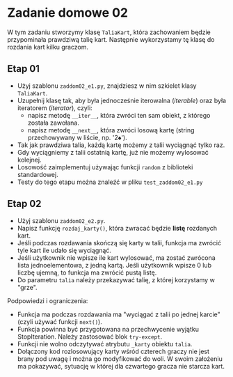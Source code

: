 # Zadanie domowe 02

W tym zadaniu stworzymy klasę `TaliaKart`, która zachowaniem będzie przypominała prawdziwą talię kart. Następnie wykorzystamy tę klasę do rozdania kart kilku graczom.

## Etap 01

- Użyj szablonu `zaddom02_e1.py`, znajdziesz w nim szkielet klasy `TaliaKart`.
- Uzupełnij klasę tak, aby była jednocześnie iterowalna (*iterable*) oraz była iteratorem (*iterator*), czyli:
    - napisz metodę `__iter__`, która zwróci ten sam obiekt, z którego została zawołana.
    - napisz metodę `__next__`, która zwróci losową kartę (string przechowywany w liście, np. '2♠').
- Tak jak prawdziwa talia, każdą kartę możemy z talii wyciągnąć tylko raz.
- Gdy wyciągniemy z talii ostatnią kartę, już nie możemy wylosować kolejnej.
- Losowość zaimplementuj używając funkcji `random` z biblioteki standardowej.
- Testy do tego etapu można znaleźć w pliku `test_zaddom02_e1.py`

## Etap 02

- Użyj szablonu `zaddom02_e2.py`.
- Napisz funkcję `rozdaj_karty()`, która zwracać będzie **listę** rozdanych kart.
- Jeśli podczas rozdawania skończą się karty w talii, funkcja ma zwrócić tyle kart ile udało się wyciągnąć.
- Jeśli użytkownik nie wpisze ile kart wylosować, ma zostać zwrócona lista jednoelementowa, z jedną kartą. Jeśli użytkownik wpisze 0 lub liczbę ujemną, to funkcja ma zwrócić pustą listę.
- Do parametru `talia` należy przekazywać talię, z której korzystamy w "grze". 

Podpowiedzi i ograniczenia:
- Funkcja ma podczas rozdawania ma "wyciągać z talii po jednej karcie" (czyli używać funkcji `next()`).
- Funkcja powinna być przygotowana na przechwycenie wyjątku StopIteration. Należy zastosować blok `try-except`.
- Funkcji nie wolno odczytywać atrybutu `_karty` obiektu `talia`.
- Dołączony kod rozlosowujący karty wśród czterech graczy nie jest brany pod uwagę i można go modyfikować do woli. W swoim założeniu ma pokazywać, sytuację w której dla czwartego gracza nie starcza kart.
